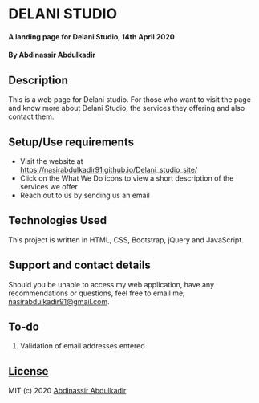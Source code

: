 # DELANI STUDIO
#### A landing page for Delani Studio, 14th April 2020
#### By **Abdinassir Abdulkadir**
## Description
This is a web page for Delani studio. For those who want to visit the page and know more about Delani Studio, the services they offering and also contact them.


## Setup/Use requirements
- Visit the website at  https://nasirabdulkadir91.github.io/Delani_studio_site/
- Click on the What We Do icons to view a short description of the services we offer
- Reach out to us by sending us an email

## Technologies Used
This project is written in HTML, CSS, Bootstrap, jQuery and JavaScript.

## Support and contact details
Should you be unable to access my web application, have any recommendations or questions, feel free to email me; nasirabdulkadir91@gmail.com.

## To-do
1. Validation of email addresses entered

## [License](https://github.com/nasirabdulkadir91/Delani_studio_site/blob/gh-pages/LICENCE.md)
MIT (c) 2020 [Abdinassir Abdulkadir](https://github.com/nasirabdulkadir91)
